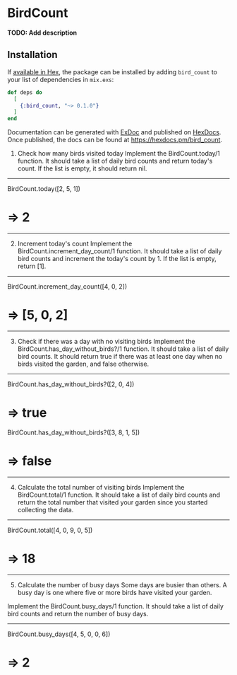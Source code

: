 # BirdCount

**TODO: Add description**

## Installation

If [available in Hex](https://hex.pm/docs/publish), the package can be installed
by adding `bird_count` to your list of dependencies in `mix.exs`:

```elixir
def deps do
  [
    {:bird_count, "~> 0.1.0"}
  ]
end
```

Documentation can be generated with [ExDoc](https://github.com/elixir-lang/ex_doc)
and published on [HexDocs](https://hexdocs.pm). Once published, the docs can
be found at <https://hexdocs.pm/bird_count>.

1. Check how many birds visited today
Implement the BirdCount.today/1 function. It should take a list of daily bird counts and return today's count. If the list is empty, it should return nil.
_____________________________________
BirdCount.today([2, 5, 1])
# => 2
_____________________________________

2. Increment today's count
Implement the BirdCount.increment_day_count/1 function. It should take a list of daily bird counts and increment the today's count by 1. If the list is empty, return [1].
_____________________________________
BirdCount.increment_day_count([4, 0, 2])
# => [5, 0, 2]
_____________________________________

3. Check if there was a day with no visiting birds
Implement the BirdCount.has_day_without_birds?/1 function. It should take a list of daily bird counts. It should return true if there was at least one day when no birds visited the garden, and false otherwise.
_____________________________________
BirdCount.has_day_without_birds?([2, 0, 4])
# => true

BirdCount.has_day_without_birds?([3, 8, 1, 5])
# => false
_____________________________________

4. Calculate the total number of visiting birds
Implement the BirdCount.total/1 function. It should take a list of daily bird counts and return the total number that visited your garden since you started collecting the data.
_____________________________________
BirdCount.total([4, 0, 9, 0, 5])
# => 18
_____________________________________

5. Calculate the number of busy days
Some days are busier than others. A busy day is one where five or more birds have visited your garden.

Implement the BirdCount.busy_days/1 function. It should take a list of daily bird counts and return the number of busy days.
_____________________________________
BirdCount.busy_days([4, 5, 0, 0, 6])
# => 2